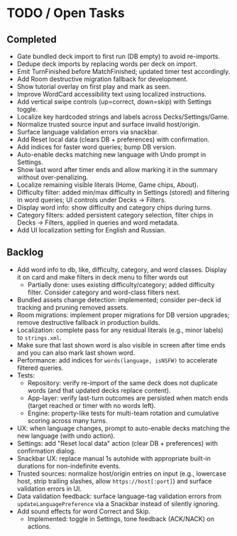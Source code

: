 # TODO / Open Tasks

## Completed
- Gate bundled deck import to first run (DB empty) to avoid re-imports.
- Dedupe deck imports by replacing words per deck on import.
- Emit TurnFinished before MatchFinished; updated timer test accordingly.
- Add Room destructive migration fallback for development.
- Show tutorial overlay on first play and mark as seen.
- Improve WordCard accessibility text using localized instructions.
- Add vertical swipe controls (up=correct, down=skip) with Settings toggle.
 - Localize key hardcoded strings and labels across Decks/Settings/Game.
 - Normalize trusted source input and surface invalid host/origin.
 - Surface language validation errors via snackbar.
 - Add Reset local data (clears DB + preferences) with confirmation.
- Add indices for faster word queries; bump DB version.
- Auto-enable decks matching new language with Undo prompt in Settings.
- Show last word after timer ends and allow marking it in the summary without over-penalizing.
- Localize remaining visible literals (Home, Game chips, About).
- Difficulty filter: added min/max difficulty in Settings (stored) and filtering in word queries; UI controls under Decks → Filters.
- Display word info: show difficulty and category chips during turns.
- Category filters: added persistent category selection, filter chips in Decks → Filters, applied in queries and word metadata.
- Add UI localization setting for English and Russian.

## Backlog
- Add word info to db, like, difficulty, category, and word classes. Display it on card and make filters in deck menu to filter words out
  - Partially done: uses existing difficulty/category; added difficulty filter. Consider category and word-class filters next.
- Bundled assets change detection: implemented; consider per-deck id tracking and pruning removed assets.
- Room migrations: implement proper migrations for DB version upgrades; remove destructive fallback in production builds.
- Localization: complete pass for any residual literals (e.g., minor labels) to `strings.xml`.
- Make sure that last shown word is also visible in screen after time ends and you can also mark last shown word.
- Performance: add indices for `words(language, isNSFW)` to accelerate filtered queries.
- Tests:
  - Repository: verify re-import of the same deck does not duplicate words (and that updated decks replace content).
  - App-layer: verify last-turn outcomes are persisted when match ends (target reached or timer with no words left).
  - Engine: property-like tests for multi-team rotation and cumulative scoring across many turns.
- UX: when language changes, prompt to auto-enable decks matching the new language (with undo action).
- Settings: add "Reset local data" action (clear DB + preferences) with confirmation dialog.
- Snackbar UX: replace manual 1s autohide with appropriate built-in durations for non-indefinite events.
- Trusted sources: normalize host/origin entries on input (e.g., lowercase host, strip trailing slashes, allow `https://host[:port]`) and surface validation errors in UI.
- Data validation feedback: surface language-tag validation errors from `updateLanguagePreference` via a Snackbar instead of silently ignoring.
- Add sound effects for word Correct and Skip.
  - Implemented: toggle in Settings, tone feedback (ACK/NACK) on actions.
